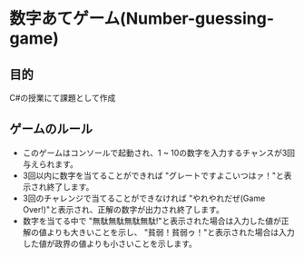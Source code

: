 # 数字あてゲーム(Number-guessing-game)

## 目的
C#の授業にて課題として作成

## ゲームのルール

* このゲームはコンソールで起動され、1 ~ 10の数字を入力するチャンスが3回与えられます。
* 3回以内に数字を当てることができれば "グレートですよこいつはァ！"と表示され終了します。
* 3回のチャレンジで当てることができなければ "やれやれだぜ(Game Over!)"と表示され、正解の数字が出力され終了します。
* 数字を当てる中で "無駄無駄無駄無駄!"と表示された場合は入力した値が正解の値よりも大きいことを示し、
  "貧弱！貧弱ゥ！"と表示された場合は入力した値が政界の値よりも小さいことを示します。
